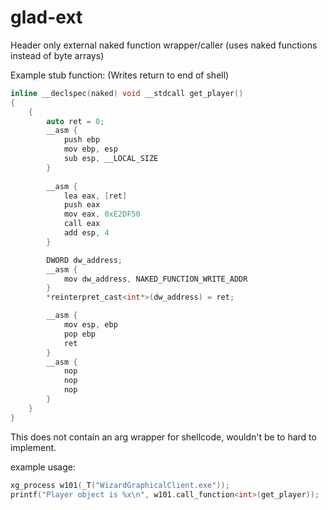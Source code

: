 # glad-ext
Header only external naked function wrapper/caller (uses naked functions instead of byte arrays)

Example stub function: (Writes return to end of shell)
```c
inline __declspec(naked) void __stdcall get_player()
{
	{
		auto ret = 0;
		__asm {
			push ebp
			mov ebp, esp
			sub esp, __LOCAL_SIZE
		}
		
		__asm {
			lea eax, [ret]
			push eax
			mov eax, 0xE2DF50
			call eax
			add esp, 4
		}

		DWORD dw_address;
		__asm {
			mov dw_address, NAKED_FUNCTION_WRITE_ADDR
		}
		*reinterpret_cast<int*>(dw_address) = ret;

		__asm {
			mov esp, ebp
			pop ebp
			ret
		}
		__asm {
			nop
			nop
			nop
		}
	}
}
```

This does not contain an arg wrapper for shellcode, wouldn't be to hard to implement.

example usage:
```c
xg_process w101(_T("WizardGraphicalClient.exe"));
printf("Player object is %x\n", w101.call_function<int>(get_player));
```
